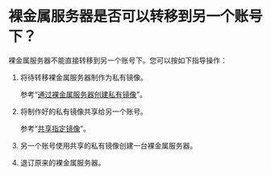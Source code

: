 # 裸金属服务器是否可以转移到另一个账号下？<a name="bms_faq_0104"></a>

裸金属服务器不能直接转移到另一个账号下。您可以按如下指导操作：

1.  将待转移裸金属服务器制作为私有镜像。

    参考“[通过裸金属服务器创建私有镜像](https://support.huaweicloud.com/usermanual-bms/bms_01_0026.html)”。

2.  将制作好的私有镜像共享给另一个账号。

    参考“[共享指定镜像](https://support.huaweicloud.com/usermanual-ims/ims_01_0306.html)”。

3.  另一个账号使用共享的私有镜像创建一台裸金属服务器。
4.  退订原来的裸金属服务器。

